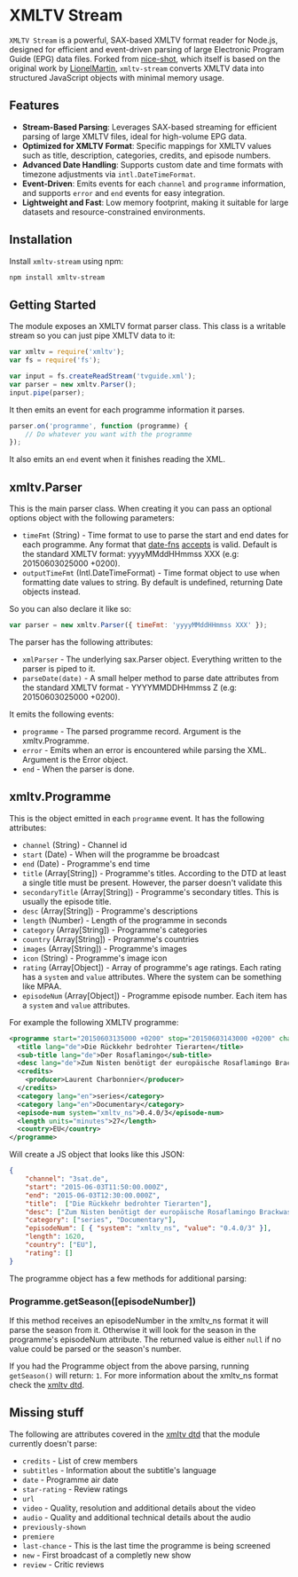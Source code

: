 # XMLTV Stream

`XMLTV Stream` is a powerful, SAX-based XMLTV format reader for Node.js, designed for efficient and event-driven parsing of large Electronic Program Guide (EPG) data files. Forked from [nice-shot](https://github.com/nice-shot), which itself is based on the original work by [LionelMartin](https://github.com/LionelMartin), `xmltv-stream` converts XMLTV data into structured JavaScript objects with minimal memory usage.

## Features

- **Stream-Based Parsing**: Leverages SAX-based streaming for efficient parsing of large XMLTV files, ideal for high-volume EPG data.
- **Optimized for XMLTV Format**: Specific mappings for XMLTV values such as title, description, categories, credits, and episode numbers.
- **Advanced Date Handling**: Supports custom date and time formats with timezone adjustments via `intl.DateTimeFormat`.
- **Event-Driven**: Emits events for each `channel` and `programme` information, and supports `error` and `end` events for easy integration.
- **Lightweight and Fast**: Low memory footprint, making it suitable for large datasets and resource-constrained environments.

## Installation

Install `xmltv-stream` using npm:

```sh
npm install xmltv-stream
```

## Getting Started
The module exposes an XMLTV format parser class. This class is a writable stream so
you can just pipe XMLTV data to it:

```javascript
var xmltv = require('xmltv');
var fs = require('fs');

var input = fs.createReadStream('tvguide.xml');
var parser = new xmltv.Parser();
input.pipe(parser);
```

It then emits an event for each programme information it parses.

```javascript
parser.on('programme', function (programme) {
    // Do whatever you want with the programme
});
```

It also emits an `end` event when it finishes reading the XML.

## xmltv.Parser
This is the main parser class. When creating it you can pass an optional options
object with the following parameters:
* `timeFmt` (String) - Time format to use to parse the start and end dates for 
  each programme. Any format that [date-fns](https://date-fns.org/) [accepts](https://www.unicode.org/reports/tr35/tr35-dates.html#Date_Field_Symbol_Table) is valid.
  Default is the standard XMLTV format: yyyyMMddHHmmss XXX (e.g: 20150603025000 +0200).
* `outputTimeFmt` (Intl.DateTimeFormat) - Time format object to use when formatting date values to string. By default is undefined, returning Date objects instead.

So you can also declare it like so:
```javascript
var parser = new xmltv.Parser({ timeFmt: 'yyyyMMddHHmmss XXX' });
```

The parser has the following attributes:
* `xmlParser` - The underlying sax.Parser object. Everything written to the parser
  is piped to it.
* `parseDate(date)` - A small helper method to parse date attributes from the
  standard XMLTV format - YYYYMMDDHHmmss Z (e.g: 20150603025000 +0200).

It emits the following events:
* `programme` - The parsed programme record. Argument is the xmltv.Programme.
* `error` - Emits when an error is encountered while parsing the XML. Argument
  is the Error object.
* `end` - When the parser is done.

## xmltv.Programme
This is the object emitted in each `programme` event. It has the following attributes:
* `channel` (String) - Channel id
* `start` (Date) - When will the programme be broadcast
* `end` (Date) - Programme's end time
* `title` (Array[String]) - Programme's titles. According to the DTD at least
  a single title must be present. However, the parser doesn't validate this
* `secondaryTitle` (Array[String]) - Programme's secondary titles. This is
  usually the episode title.
* `desc` (Array[String]) - Programme's descriptions
* `length` (Number) - Length of the programme in seconds
* `category` (Array[String]) - Programme's categories
* `country` (Array[String]) - Programme's countries
* `images` (Array[String]) - Programme's images
* `icon` (String) - Programme's image icon
* `rating` (Array[Object]) - Array of programme's age ratings. Each rating has a 
  `system` and `value` attributes. Where the system can be something like MPAA.
* `episodeNum` (Array[Object]) - Programme episode number. Each item has a `system`
  and `value` attributes.

For example the following XMLTV programme:
```xml
<programme start="20150603135000 +0200" stop="20150603143000 +0200" channel="3sat.de">
  <title lang="de">Die Rückkehr bedrohter Tierarten</title>
  <sub-title lang="de">Der Rosaflamingo</sub-title>
  <desc lang="de">Zum Nisten benötigt der europäische Rosaflamingo Brackwasser und kleine, unberührte Inseln.</desc>
  <credits>
    <producer>Laurent Charbonnier</producer>
  </credits>
  <category lang="en">series</category>
  <category lang="en">Documentary</category>
  <episode-num system="xmltv_ns">0.4.0/3</episode-num>
  <length units="minutes">27</length>
  <country>EU</country>
</programme>
```

Will create a JS object that looks like this JSON:
```json
{
    "channel": "3sat.de",
    "start": "2015-06-03T11:50:00.000Z",
    "end": "2015-06-03T12:30:00.000Z",
    "title":  ["Die Rückkehr bedrohter Tierarten"],
    "desc": ["Zum Nisten benötigt der europäische Rosaflamingo Brackwasser und kleine, unberührte Inseln."],
    "category": ["series", "Documentary"],
    "episodeNum": [ { "system": "xmltv_ns", "value": "0.4.0/3" }],
    "length": 1620,
    "country": ["EU"],
    "rating": []
}
```

The programme object has a few methods for additional parsing:

### Programme.getSeason([episodeNumber])
If this method receives an episodeNumber in the xmltv_ns format it will parse the
season from it. Otherwise it will look for the season in the programme's episodeNum
attribute.
The returned value is either `null` if no value could be parsed or the season's
number.

If you had the Programme object from the above parsing, running `getSeason()` will
return: `1`.
For more information about the xmltv_ns format check the [xmltv dtd](http://xmltv.cvs.sourceforge.net/viewvc/xmltv/xmltv/xmltv.dtd).

## Missing stuff
The following are attributes covered in the [xmltv dtd](http://xmltv.cvs.sourceforge.net/viewvc/xmltv/xmltv/xmltv.dtd)
that the module currently doesn't parse:
* `credits` - List of crew members
* `subtitles` - Information about the subtitle's language
* `date` - Programme air date
* `star-rating` - Review ratings
* `url`
* `video` - Quality, resolution and additional details about the video
* `audio` - Quality and additional technical details about the audio
* `previously-shown`
* `premiere`
* `last-chance` - This is the last time the programme is being screened
* `new` - First broadcast of a completly new show
* `review` - Critic reviews
